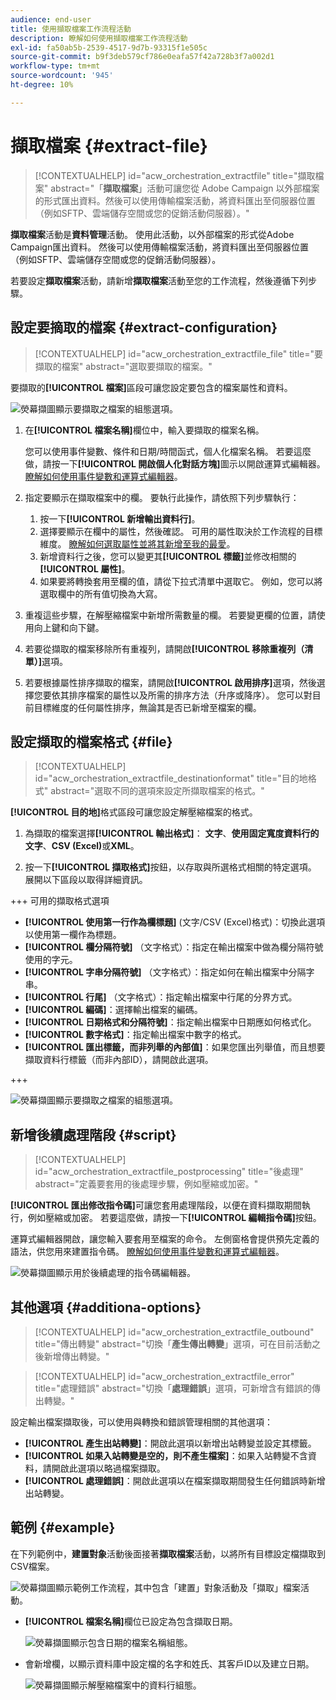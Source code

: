 ```yaml
---
audience: end-user
title: 使用擷取檔案工作流程活動
description: 瞭解如何使用擷取檔案工作流程活動
exl-id: fa50ab5b-2539-4517-9d7b-93315f1e505c
source-git-commit: b9f3deb579cf786e0eafa57f42a728b3f7a002d1
workflow-type: tm+mt
source-wordcount: '945'
ht-degree: 10%

---
```


# 擷取檔案 {#extract-file}

>[!CONTEXTUALHELP]
>id="acw_orchestration_extractfile"
>title="擷取檔案"
>abstract="「**擷取檔案**」活動可讓您從 Adobe Campaign 以外部檔案的形式匯出資料。然後可以使用傳輸檔案活動，將資料匯出至伺服器位置（例如SFTP、雲端儲存空間或您的促銷活動伺服器）。"

**擷取檔案**&#x200B;活動是&#x200B;**資料管理**&#x200B;活動。 使用此活動，以外部檔案的形式從Adobe Campaign匯出資料。 然後可以使用傳輸檔案活動，將資料匯出至伺服器位置（例如SFTP、雲端儲存空間或您的促銷活動伺服器）。

若要設定&#x200B;**擷取檔案**&#x200B;活動，請新增&#x200B;**擷取檔案**&#x200B;活動至您的工作流程，然後遵循下列步驟。

## 設定要摘取的檔案 {#extract-configuration}

>[!CONTEXTUALHELP]
>id="acw_orchestration_extractfile_file"
>title="要擷取的檔案"
>abstract="選取要擷取的檔案。"

要擷取的&#x200B;**[!UICONTROL 檔案]**&#x200B;區段可讓您設定要包含的檔案屬性和資料。

![熒幕擷圖顯示要擷取之檔案的組態選項。](../assets/extract-file-file.png)

1. 在&#x200B;**[!UICONTROL 檔案名稱]**&#x200B;欄位中，輸入要擷取的檔案名稱。

   您可以使用事件變數、條件和日期/時間函式，個人化檔案名稱。 若要這麼做，請按一下&#x200B;**[!UICONTROL 開啟個人化對話方塊]**&#x200B;圖示以開啟運算式編輯器。 [瞭解如何使用事件變數和運算式編輯器](../event-variables.md)。

1. 指定要顯示在擷取檔案中的欄。 要執行此操作，請依照下列步驟執行：

   1. 按一下&#x200B;**[!UICONTROL 新增輸出資料行]**。
   1. 選擇要顯示在欄中的屬性，然後確認。 可用的屬性取決於工作流程的目標維度。 [瞭解如何選取屬性並將其新增至我的最愛](../../get-started/attributes.md)。
   1. 新增資料行之後，您可以變更其&#x200B;**[!UICONTROL 標籤]**&#x200B;並修改相關的&#x200B;**[!UICONTROL 屬性]**。
   1. 如果要將轉換套用至欄的值，請從下拉式清單中選取它。 例如，您可以將選取欄中的所有值切換為大寫。

1. 重複這些步驟，在解壓縮檔案中新增所需數量的欄。 若要變更欄的位置，請使用向上鍵和向下鍵。

1. 若要從擷取的檔案移除所有重複列，請開啟&#x200B;**[!UICONTROL 移除重複列（清單）]**&#x200B;選項。

1. 若要根據屬性排序擷取的檔案，請開啟&#x200B;**[!UICONTROL 啟用排序]**&#x200B;選項，然後選擇您要依其排序檔案的屬性以及所需的排序方法（升序或降序）。 您可以對目前目標維度的任何屬性排序，無論其是否已新增至檔案的欄。

## 設定擷取的檔案格式 {#file}

>[!CONTEXTUALHELP]
>id="acw_orchestration_extractfile_destinationformat"
>title="目的地格式"
>abstract="選取不同的選項來設定所擷取檔案的格式。"

**[!UICONTROL 目的地]**&#x200B;格式區段可讓您設定解壓縮檔案的格式。

1. 為擷取的檔案選擇&#x200B;**[!UICONTROL 輸出格式]**： **文字**、**使用固定寬度資料行的文字**、**CSV (Excel)**&#x200B;或&#x200B;**XML**。

1. 按一下&#x200B;**[!UICONTROL 擷取格式]**&#x200B;按鈕，以存取與所選格式相關的特定選項。 展開以下區段以取得詳細資訊。

+++ 可用的擷取格式選項

   * **[!UICONTROL 使用第一行作為欄標題]** (文字/CSV (Excel)格式)：切換此選項以使用第一欄作為標題。
   * **[!UICONTROL 欄分隔符號]** （文字格式）：指定在輸出檔案中做為欄分隔符號使用的字元。
   * **[!UICONTROL 字串分隔符號]** （文字格式）：指定如何在輸出檔案中分隔字串。
   * **[!UICONTROL 行尾]** （文字格式）：指定輸出檔案中行尾的分界方式。
   * **[!UICONTROL 編碼]**：選擇輸出檔案的編碼。
   * **[!UICONTROL 日期格式和分隔符號]**：指定輸出檔案中日期應如何格式化。
   * **[!UICONTROL 數字格式]**：指定輸出檔案中數字的格式。
   * **[!UICONTROL 匯出標籤，而非列舉的內部值]**：如果您匯出列舉值，而且想要擷取資料行標籤（而非內部ID），請開啟此選項。

+++

   ![熒幕擷圖顯示要擷取之檔案的組態選項。](../assets/extract-file-format.png)

## 新增後續處理階段 {#script}

>[!CONTEXTUALHELP]
>id="acw_orchestration_extractfile_postprocessing"
>title="後處理"
>abstract="定義要套用的後處理步驟，例如壓縮或加密。"

**[!UICONTROL 匯出修改指令碼]**&#x200B;可讓您套用處理階段，以便在資料擷取期間執行，例如壓縮或加密。 若要這麼做，請按一下&#x200B;**[!UICONTROL 編輯指令碼]**&#x200B;按鈕。

運算式編輯器開啟，讓您輸入要套用至檔案的命令。 左側窗格會提供預先定義的語法，供您用來建置指令碼。 [瞭解如何使用事件變數和運算式編輯器](../event-variables.md)。

![熒幕擷圖顯示用於後續處理的指令碼編輯器。](../assets/extract-file-script.png)

## 其他選項 {#additiona-options}

>[!CONTEXTUALHELP]
>id="acw_orchestration_extractfile_outbound"
>title="傳出轉變"
>abstract="切換「**產生傳出轉變**」選項，可在目前活動之後新增傳出轉變。"

>[!CONTEXTUALHELP]
>id="acw_orchestration_extractfile_error"
>title="處理錯誤"
>abstract="切換「**處理錯誤**」選項，可新增含有錯誤的傳出轉變。"

設定輸出檔案擷取後，可以使用與轉換和錯誤管理相關的其他選項：

* **[!UICONTROL 產生出站轉變]**：開啟此選項以新增出站轉變並設定其標籤。
* **[!UICONTROL 如果入站轉變是空的，則不產生檔案]**：如果入站轉變不含資料，請開啟此選項以略過檔案擷取。
* **[!UICONTROL 處理錯誤]**：開啟此選項以在檔案擷取期間發生任何錯誤時新增出站轉變。

## 範例 {#example}

在下列範例中，**建置對象**&#x200B;活動後面接著&#x200B;**擷取檔案**&#x200B;活動，以將所有目標設定檔擷取到CSV檔案。

![熒幕擷圖顯示範例工作流程，其中包含「建置」對象活動及「擷取」檔案活動。](../assets/extract-file-example.png)

* **[!UICONTROL 檔案名稱]**&#x200B;欄位已設定為包含擷取日期。

  ![熒幕擷圖顯示包含日期的檔案名稱組態。](../assets/extract-file-example-name.png)

* 會新增欄，以顯示資料庫中設定檔的名字和姓氏、其客戶ID以及建立日期。

  ![熒幕擷圖顯示解壓縮檔案中的資料行組態。](../assets/extract-file-example-columns.png)
